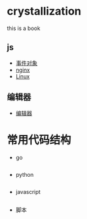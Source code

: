 # crystallization
this is a book
## js
* [事件对象](JavaScript/Event.md)
* [nginx](nginx/index.md)
* [Linux](Linux/index.md)
## 编辑器
* [编辑器](Edit/README.md)

# 常用代码结构
* go
```go
```
* python
```python
```
* javascript
```javascript
```
* 脚本
```sh
```